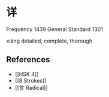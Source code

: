 # 详
Frequency 1439
General Standard 1301

xiáng
detailed, complete, thorough

## References
- [[HSK 4]]
- [[8 Strokes]]
- [[言 Radical]]